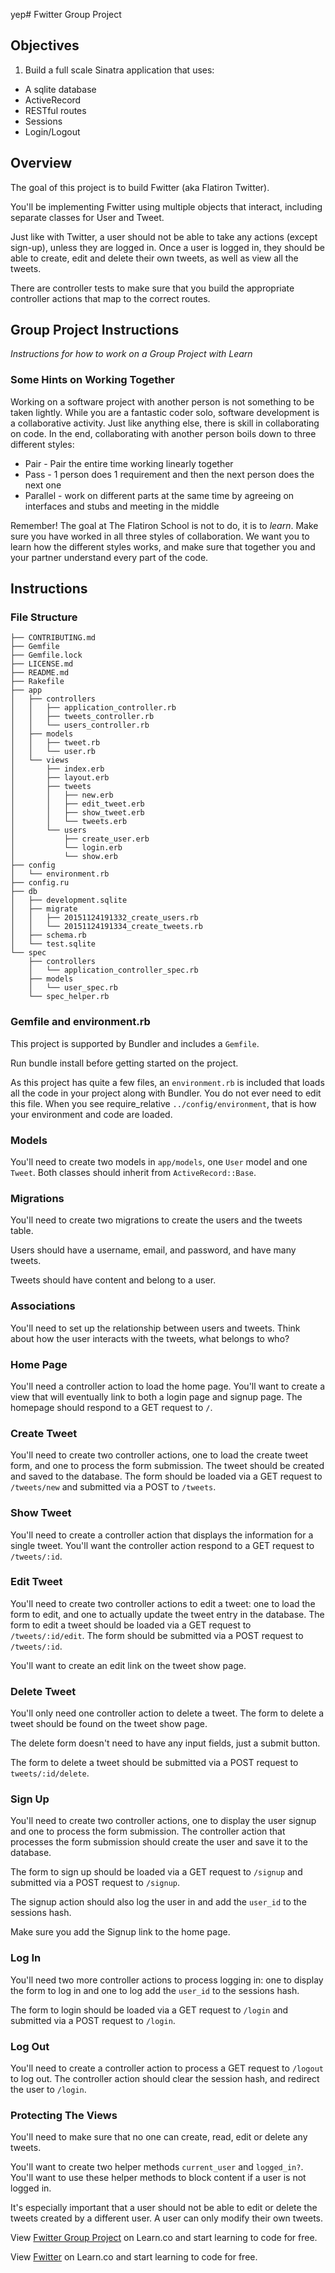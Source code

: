 yep# Fwitter Group Project

## Objectives

1. Build a full scale Sinatra application that uses:

+ A sqlite database
+ ActiveRecord
+ RESTful routes
+ Sessions
+ Login/Logout

## Overview

The goal of this project is to build Fwitter (aka Flatiron Twitter).

You'll be implementing Fwitter using multiple objects that interact, including separate classes for User and Tweet.

Just like with Twitter, a user should not be able to take any actions (except sign-up), unless they are logged in. Once a user is logged in, they should be able to create, edit and delete their own tweets, as well as view all the tweets.

There are controller tests to make sure that you build the appropriate controller actions that map to the correct routes.

## Group Project Instructions

*Instructions for how to work on a Group Project with Learn*

### Some Hints on Working Together

Working on a software project with another person is not something to be taken lightly. While you are a fantastic coder solo, software development is a collaborative activity. Just like anything else, there is skill in collaborating on code. In the end, collaborating with another person boils down to three different styles:

  - Pair - Pair the entire time working linearly together
  - Pass - 1 person does 1 requirement and then the next person does the next one
  - Parallel - work on different parts at the same time by agreeing on interfaces and stubs and meeting in the middle

Remember! The goal at The Flatiron School is not to do, it is to *learn*. Make sure you have worked in all three styles of collaboration. We want you to learn how the different styles works, and make sure that together you and your partner understand every part of the code.

## Instructions

### File Structure

```
├── CONTRIBUTING.md
├── Gemfile
├── Gemfile.lock
├── LICENSE.md
├── README.md
├── Rakefile
├── app
│   ├── controllers
│   │   ├── application_controller.rb
│   │   ├── tweets_controller.rb   
│   │   └── users_controller.rb     
│   ├── models
│   │   ├── tweet.rb
│   │   └── user.rb
│   └── views
│       ├── index.erb
│       ├── layout.erb
│       ├── tweets
│       │   ├── new.erb
│       │   ├── edit_tweet.erb
│       │   ├── show_tweet.erb
│       │   └── tweets.erb
│       └── users
│           ├── create_user.erb
│           └── login.erb
│           └── show.erb
├── config
│   └── environment.rb
├── config.ru
├── db
│   ├── development.sqlite
│   ├── migrate
│   │   ├── 20151124191332_create_users.rb
│   │   └── 20151124191334_create_tweets.rb
│   ├── schema.rb
│   └── test.sqlite
└── spec
    ├── controllers
    │   └── application_controller_spec.rb
    ├── models
    │   └── user_spec.rb
    └── spec_helper.rb
```

### Gemfile and environment.rb

This project is supported by Bundler and includes a `Gemfile`.

Run bundle install before getting started on the project.

As this project has quite a few files, an `environment.rb` is included that loads all the code in your project along with Bundler. You do not ever need to edit this file. When you see require_relative `../config/environment`, that is how your environment and code are loaded.

### Models

You'll need to create two models in `app/models`, one `User` model and one `Tweet`. Both classes should inherit from `ActiveRecord::Base`.

### Migrations

You'll need to create two migrations to create the users and the tweets table.

Users should have a username, email, and password, and have many tweets.

Tweets should have content and belong to a user.

### Associations

You'll need to set up the relationship between users and tweets. Think about how the user interacts with the tweets, what belongs to who?


### Home Page

You'll need a controller action to load the home page. You'll want to create a view that will eventually link to both a login page and signup page. The homepage should respond to a GET request to `/`.

### Create Tweet

You'll need to create two controller actions, one to load the create tweet form, and one to process the form submission. The tweet should be created and saved to the database. The form should be loaded via a GET request to `/tweets/new` and submitted via a POST to `/tweets`.

### Show Tweet

You'll need to create a controller action that displays the information for a single tweet. You'll want the controller action respond to a GET request to `/tweets/:id`.

### Edit Tweet

You'll need to create two controller actions to edit a tweet: one to load the form to edit, and one to actually update the tweet entry in the database. The form to edit a tweet should be loaded via a GET request to `/tweets/:id/edit`. The form should be submitted via a POST request to `/tweets/:id`.

You'll want to create an edit link on the tweet show page.

### Delete Tweet

You'll only need one controller action to delete a tweet. The form to delete a tweet should be found on the tweet show page.

The delete form doesn't need to have any input fields, just a submit button.

The form to delete a tweet should be submitted via a POST request to `tweets/:id/delete`.

### Sign Up

You'll need to create two controller actions, one to display the user signup and one to process the form submission. The controller action that processes the form submission should create the user and save it to the database.

The form to sign up should be loaded via a GET request to `/signup` and submitted via a POST request to `/signup`.

The signup action should also log the user in and add the `user_id` to the sessions hash.

Make sure you add the Signup link to the home page.

### Log In

You'll need two more controller actions to process logging in: one to display the form to log in and one to log add the `user_id` to the sessions hash.

The form to login should be loaded via a GET request to `/login` and submitted via a POST request to `/login`.

### Log Out

You'll need to create a controller action to process a GET request to `/logout` to log out. The controller action should clear the session hash, and redirect the user to `/login`.

### Protecting The Views

You'll need to make sure that no one can create, read, edit or delete any tweets.

You'll want to create two helper methods `current_user` and `logged_in?`. You'll want to use these helper methods to block content if a user is not logged in.

It's especially important that a user should not be able to edit or delete the tweets created by a different user. A user can only modify their own tweets.

<p data-visibility='hidden'>View <a href='https://learn.co/lessons/sinatra-fwitter-group-project' title='Fwitter Group Project'>Fwitter Group Project</a> on Learn.co and start learning to code for free.</p>

<p class='util--hide'>View <a href='https://learn.co/lessons/sinatra-fwitter-group-project'>Fwitter</a> on Learn.co and start learning to code for free.</p>
